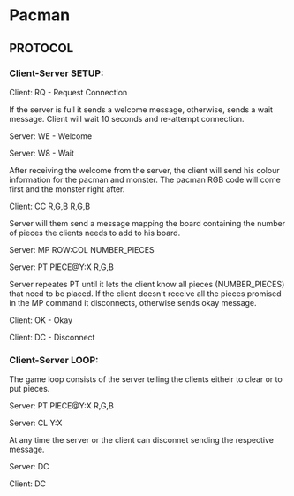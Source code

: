 # Pacman

## PROTOCOL

### Client-Server SETUP:

Client: RQ - Request Connection

If the server is full it sends a welcome message, otherwise, sends a wait message. Client will wait 10 seconds and re-attempt connection.

Server: WE - Welcome

Server: W8 - Wait

After receiving the welcome from the server, the client will send his colour information for the pacman and monster. The pacman RGB code will come first and the monster right after.

Client: CC R,G,B R,G,B

Server will them send a message mapping the board containing the number of pieces the clients needs to add to his board.

Server: MP  ROW:COL NUMBER_PIECES 

Server: PT  PIECE@Y:X R,G,B           

Server repeates PT until it lets the client know all pieces (NUMBER_PIECES) that need to be placed.
If the client doesn't receive all the pieces promised in the MP command it disconnects, otherwise sends okay message.

Client: OK - Okay

Client: DC - Disconnect


### Client-Server LOOP:

The game loop consists of the server telling the clients eitheir to clear or to put pieces.

Server: PT PIECE@Y:X R,G,B    

Server: CL Y:X

At any time the server or the client can disconnet sending the respective message.

Server: DC

Client: DC
